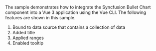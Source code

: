 The sample demonstrates how to integrate the Syncfusion Bullet Chart component into a Vue 3 application using the Vue CLI. The following features are shown in this sample.
1. Bound to data source that contains a collection of data
2. Added title
3. Applied ranges
4. Enabled tooltip
